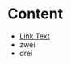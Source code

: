 <!-- TITLE: Home -->
<!-- SUBTITLE: A quick summary of Home -->

# Content

* [Link Text](/agile)
* zwei
* drei